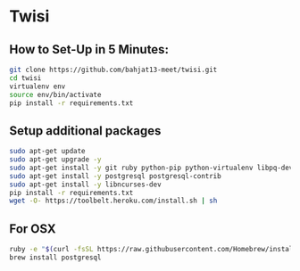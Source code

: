 # Twisi
## How to Set-Up in 5 Minutes:
```bash
git clone https://github.com/bahjat13-meet/twisi.git
cd twisi
virtualenv env
source env/bin/activate
pip install -r requirements.txt
```

## Setup additional packages
```bash
sudo apt-get update
sudo apt-get upgrade -y
sudo apt-get install -y git ruby python-pip python-virtualenv libpq-dev python-dev
sudo apt-get install -y postgresql postgresql-contrib
sudo apt-get install -y libncurses-dev
pip install -r requirements.txt
wget -O- https://toolbelt.heroku.com/install.sh | sh
```
## For OSX
```bash
ruby -e "$(curl -fsSL https://raw.githubusercontent.com/Homebrew/install/master/install)"
brew install postgresql
```
